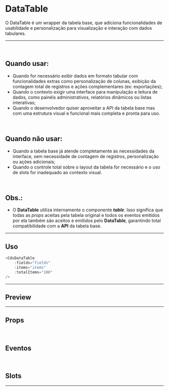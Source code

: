 # DataTable

O DataTable é um wrapper da tabela base, que adiciona funcionalidades de usabilidade e personalização para visualização e interação com dados tabulares.

---
<br>

## Quando usar:
- Quando for necessário exibir dados em formato tabular com funcionalidades extras como personalização de colunas, exibição da contagem total de registros e ações complementares (ex: exportações);
- Quando o contexto exigir uma interface para manipulação e leitura de dados, como painéis administrativos, relatórios dinâmicos ou listas interativas;
- Quando o desenvolvedor quiser aproveitar a API da tabela base mas com uma estrutura visual e funcional mais completa e pronta para uso.

<br>

## Quando não usar:
- Quando a tabela base já atende completamente às necessidades da interface, sem necessidade de contagem de registros, personalização ou ações adicionais;
- Quando o controle total sobre o layout da tabela for necessário e o uso de slots for inadequado ao contexto visual.

<br>

## Obs.:
- O **DataTable** utiliza internamente o componente **_table_**. Isso significa que todas as _props_ aceitas pela tabela original e todos os eventos emitidos por ela também são aceitos e emitidos pelo **DataTable**, garantindo total compatibilidade com a **API** da tabela base.


---

## Uso

```js
<CdsDataTable
	:fields="fields"
	:items="items"
	:totalItems="100"
/>
```

---

## Preview

<PreviewBuilder
	:args
	:component="CdsDataTable"
	:events
	with-background
/>

---

## Props

<APITable
	name="CdsDataTable"
	section="props"
/>
<br>

## Eventos

<APITable
	name="CdsDataTable"
	section="events"
/>
<br>

## Slots

<APITable
	name="CdsDataTable"
	section="slots"
/>

---

<script setup>
import { ref } from 'vue';
import CdsDataTable from '@/components/DataTable.vue';

const fields = ref([
	{
		key: 'nome',
		label: 'Nome',
	},
	{
		key: 'sobrenome',
		label: 'Sobrenome',
	},
	{
		key: 'idade',
		label: 'Idade',
	},
	{
		key: 'cpf',
		label: 'CPF',
	},
	{
		key: 'rg',
		label: 'RG',
	},
	{
		key: 'endereco',
		label: 'Endereço',
	}
]);

const items = ref([
	{
		nome: 'João Marcelo',
		sobrenome: 'Freitas',
		idade: 30,
		cpf: '123.456.789-00',
		rg: '12.345.678-9',
		endereco: 'Rua 1, 123 - Bairro 1',
	},
	{
		nome: 'Maria Clara',
		sobrenome: 'Silva',
		idade: 25,
		cpf: '987.654.321-00',
		rg: '98.765.432-1',
		endereco: 'Rua 2, 456 - Bairro 2',
	},
	{
		nome: 'Pedro Henrique',
		sobrenome: 'Santos',
		idade: 45,
		cpf: '456.789.123-00',
		rg: '45.678.912-3',
		endereco: 'Rua 3, 789 - Bairro 3',
	},
	{
		nome: 'Ana Beatriz',
		sobrenome: 'Oliveira',
		idade: 28,
		cpf: '789.123.456-00',
		rg: '78.912.345-6',
		endereco: 'Rua 4, 321 - Bairro 4',
	},
	{
		nome: 'Lucas Gabriel',
		sobrenome: 'Ferreira',
		idade: 33,
		cpf: '321.654.987-00',
		rg: '32.165.498-7',
		endereco: 'Rua 5, 654 - Bairro 5',
	},
	{
		nome: 'Julia Sophia',
		sobrenome: 'Rodrigues',
		idade: 29,
		cpf: '654.987.321-00',
		rg: '65.498.732-1',
		endereco: 'Rua 6, 987 - Bairro 6',
	},
	{
		nome: 'Rafael Miguel',
		sobrenome: 'Costa',
		idade: 37,
		cpf: '147.258.369-00',
		rg: '14.725.836-9',
		endereco: 'Rua 7, 147 - Bairro 7',
	},
	{
		nome: 'Isabella Laura',
		sobrenome: 'Almeida',
		idade: 31,
		cpf: '258.369.147-00',
		rg: '25.836.914-7',
		endereco: 'Rua 8, 258 - Bairro 8',
	},
	{
		nome: 'Matheus Felipe',
		sobrenome: 'Pereira',
		idade: 42,
		cpf: '369.147.258-00',
		rg: '36.914.725-8',
		endereco: 'Rua 9, 369 - Bairro 9',
	},
	{
		nome: 'Valentina Alice',
		sobrenome: 'Carvalho',
		idade: 27,
		cpf: '741.852.963-00',
		rg: '74.185.296-3',
		endereco: 'Rua 10, 741 - Bairro 10',
	}
]);

const customFields = ref([
	{
		label: 'Nome',
		id: 'nome',
		visible: true,
	},
	{
		label: 'Sobrenome',
		id: 'sobrenome',
		visible: true,
	},
	{
		label: 'Idade',
		id: 'idade',
		visible: true,
	},
	{
		label: 'CPF',
		id: 'cpf',
		visible: true,
	},
	{
		label: 'RG',
		id: 'rg',
		visible: true,
	},
	{
		label: 'Endereço',
		id: 'endereco',
		visible: true,
	}
]);

const presetsOptions = ref([
	{
		label: 'Basicão',
		columns: ['nome', 'sobrenome', 'idade']
	},
	{
		label: 'Pessoal',
		columns: ['nome', 'idade', 'cpf']
	},
	{
		label: 'Endereço',
		columns: ['nome', 'endereco']
	},
	{
		label: 'Documentos',
		columns: ['nome', 'sobrenome', 'cpf', 'rg']
	},
	{
		label: 'X-Tudo',
		columns: ['nome', 'sobrenome', 'idade', 'cpf', 'rg', 'endereco']
	}
]);

const events = [
	'update:modelValue',
	'update-fields-list',
	'customize-click',
	'search',
	'search-button-click',
];

const args = ref({
	fields: fields,
	items,
	fixedHeader: true,
	allowSelection: false,
	selectionVariant: 'green',
	totalItems: 100,
	presetsOptions: presetsOptions,
	customFieldsList: customFields,
	customFieldsSearchable: true,
	minVisibleFields: 1,
	maxVisibleFields: 0,
	fixedHeader: false,
	noWrap: true,
});
</script>
